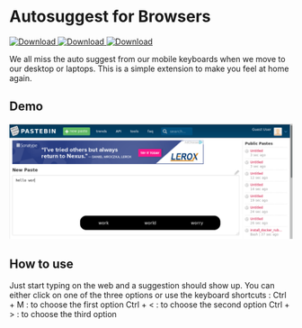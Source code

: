 # Autosuggest for Browsers
 [ ![Download](https://img.shields.io/badge/Works%20on-Firefox-f57c00.svg) ]() 
 [ ![Download](https://img.shields.io/badge/Works%20on-Chrome-76ff03.svg) ]() 
 [ ![Download](https://img.shields.io/badge/Works%20on-Edge-1976d2.svg) ]() 

We all miss the auto suggest from our mobile keyboards when we move to our desktop or laptops.
This is a simple extension to make you feel at home again.

## Demo
![screenshot](https://github.com/madhavanmalolan/browser-keyboard-autosuggest/blob/master/screen1.png?raw=true "Screenshot of demo")

## How to use
Just start typing on the web and a suggestion should show up. 
You can either click on one of the three options or use the keyboard shortcuts :
Ctrl + M : to choose the first option
Ctrl + < : to choose the second option
Ctrl + > : to choose the third option


